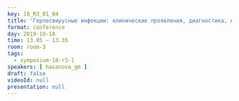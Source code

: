 ```yaml
---
key: 18_R3_01_04
title: 'Герпесвирусные инфекции: клинические проявления, диагностика, лечение'
format: conference
day: 2019-10-18
time: 13.05 – 13.35
room: room-3
tags:
  - symposium-18-r3-1
speakers: [ hasanova_gm ]
draft: false
videoId: null
presentation: null
---
```

